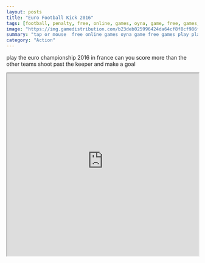 ```yaml
---
layout: posts
title: "Euro Football Kick 2016"
tags: [football, penalty, free, online, games, oyna, game, free, games, play, play, games]
image: "https://img.gamedistribution.com/b23deb025996424da64cf8f8cf986fd8.jpg"
summary: "tap or mouse  free online games oyna game free games play play games"
category: "Action"
---
```


play the euro championship 2016 in france can you score more than the other teams shoot past the keeper and make a goal

<iframe width="100%" height="480px;" src="https://html5.gamedistribution.com/b23deb025996424da64cf8f8cf986fd8/"></iframe>